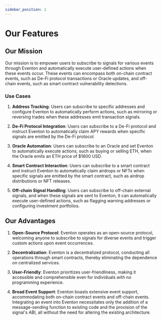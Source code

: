 ```yaml
---
sidebar_position: 2
---
```


# Our Features

## Our Mission

Our mission is to empower users to subscribe to signals for various events through Eventon and automatically execute user-defined actions when these events occur. These events can encompass both on-chain contract events, such as De-Fi protocol transactions or Oracle updates, and off-chain events, such as smart contract vulnerability detections.

### Use Cases

1. **Address Tracking**: Users can subscribe to specific addresses and configure Eventon to automatically perform actions, such as mirroring or reversing trades when these addresses emit transaction signals.

2. **De-Fi Protocol Integration**: Users can subscribe to a De-Fi protocol and instruct Eventon to automatically claim APY rewards when specific signals are emitted by the De-Fi protocol.

3. **Oracle Automation**: Users can subscribe to an Oracle and set Eventon to automatically execute actions, such as buying or selling ETH, when the Oracle emits an ETH price of $1600 USD.

4. **Smart Contract Interaction**: Users can subscribe to a smart contract and instruct Eventon to automatically claim airdrops or NFTs when specific signals are emitted by the smart contract, such as airdrop distributions or NFT releases.

5. **Off-chain Signal Handling**: Users can subscribe to off-chain external signals, and when these signals are sent to Eventon, it can automatically execute user-defined actions, such as flagging warning addresses or configuring investment portfolios.

## Our Advantages

1. **Open-Source Protocol**: Eventon operates as an open-source protocol, welcoming anyone to subscribe to signals for diverse events and trigger custom actions upon event occurrences.

2. **Decentralization**: Eventon is a decentralized protocol, conducting all operations through smart contracts, thereby eliminating the dependence on centralized services.

3. **User-Friendly**: Eventon prioritizes user-friendliness, making it accessible and comprehensible even for individuals with no programming experience.

4. **Broad Event Support**: Eventon boasts extensive event support, accommodating both on-chain contract events and off-chain events. Integrating an event into Eventon necessitates only the addition of a message-sending function to existing code and the provision of the signal's ABI, all without the need for altering the existing architecture.

<!-- ![Eventon Architecture](/img/eventon-architecture.png) -->
